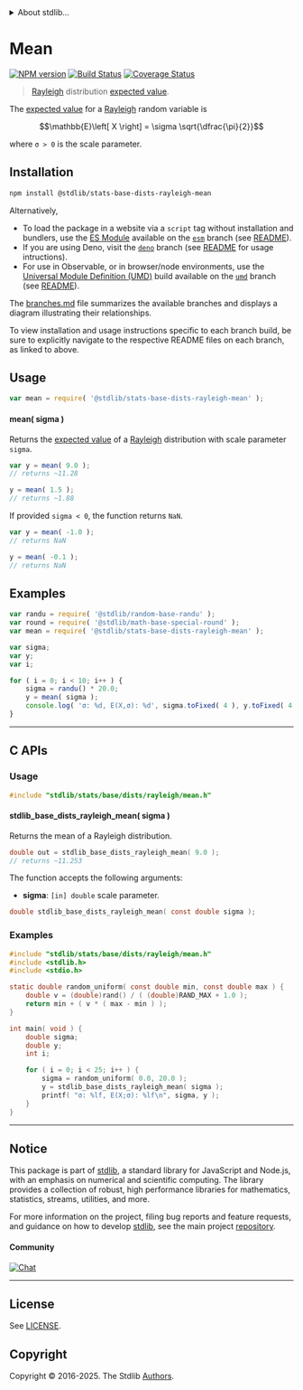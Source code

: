 <!--

@license Apache-2.0

Copyright (c) 2018 The Stdlib Authors.

Licensed under the Apache License, Version 2.0 (the "License");
you may not use this file except in compliance with the License.
You may obtain a copy of the License at

   http://www.apache.org/licenses/LICENSE-2.0

Unless required by applicable law or agreed to in writing, software
distributed under the License is distributed on an "AS IS" BASIS,
WITHOUT WARRANTIES OR CONDITIONS OF ANY KIND, either express or implied.
See the License for the specific language governing permissions and
limitations under the License.

-->


<details>
  <summary>
    About stdlib...
  </summary>
  <p>We believe in a future in which the web is a preferred environment for numerical computation. To help realize this future, we've built stdlib. stdlib is a standard library, with an emphasis on numerical and scientific computation, written in JavaScript (and C) for execution in browsers and in Node.js.</p>
  <p>The library is fully decomposable, being architected in such a way that you can swap out and mix and match APIs and functionality to cater to your exact preferences and use cases.</p>
  <p>When you use stdlib, you can be absolutely certain that you are using the most thorough, rigorous, well-written, studied, documented, tested, measured, and high-quality code out there.</p>
  <p>To join us in bringing numerical computing to the web, get started by checking us out on <a href="https://github.com/stdlib-js/stdlib">GitHub</a>, and please consider <a href="https://opencollective.com/stdlib">financially supporting stdlib</a>. We greatly appreciate your continued support!</p>
</details>

# Mean

[![NPM version][npm-image]][npm-url] [![Build Status][test-image]][test-url] [![Coverage Status][coverage-image]][coverage-url] <!-- [![dependencies][dependencies-image]][dependencies-url] -->

> [Rayleigh][rayleigh-distribution] distribution [expected value][expected-value].

<!-- Section to include introductory text. Make sure to keep an empty line after the intro `section` element and another before the `/section` close. -->

<section class="intro">

The [expected value][expected-value] for a [Rayleigh][rayleigh-distribution] random variable is

<!-- <equation class="equation" label="eq:rayleigh_expectation" align="center" raw="\mathbb{E}\left[ X \right] = \sigma \sqrt{\dfrac{\pi}{2}}" alt="Expected value for a Rayleigh distribution."> -->

```math
\mathbb{E}\left[ X \right] = \sigma \sqrt{\dfrac{\pi}{2}}
```

<!-- <div class="equation" align="center" data-raw-text="\mathbb{E}\left[ X \right] = \sigma \sqrt{\dfrac{\pi}{2}}" data-equation="eq:rayleigh_expectation">
    <img src="https://cdn.jsdelivr.net/gh/stdlib-js/stdlib@51534079fef45e990850102147e8945fb023d1d0/lib/node_modules/@stdlib/stats/base/dists/rayleigh/mean/docs/img/equation_rayleigh_expectation.svg" alt="Expected value for a Rayleigh distribution.">
    <br>
</div> -->

<!-- </equation> -->

where `σ > 0` is the scale parameter.

</section>

<!-- /.intro -->

<!-- Package usage documentation. -->

<section class="installation">

## Installation

```bash
npm install @stdlib/stats-base-dists-rayleigh-mean
```

Alternatively,

-   To load the package in a website via a `script` tag without installation and bundlers, use the [ES Module][es-module] available on the [`esm`][esm-url] branch (see [README][esm-readme]).
-   If you are using Deno, visit the [`deno`][deno-url] branch (see [README][deno-readme] for usage intructions).
-   For use in Observable, or in browser/node environments, use the [Universal Module Definition (UMD)][umd] build available on the [`umd`][umd-url] branch (see [README][umd-readme]).

The [branches.md][branches-url] file summarizes the available branches and displays a diagram illustrating their relationships.

To view installation and usage instructions specific to each branch build, be sure to explicitly navigate to the respective README files on each branch, as linked to above.

</section>

<section class="usage">

## Usage

```javascript
var mean = require( '@stdlib/stats-base-dists-rayleigh-mean' );
```

#### mean( sigma )

Returns the [expected value][expected-value] of a [Rayleigh][rayleigh-distribution] distribution with scale parameter `sigma`.

```javascript
var y = mean( 9.0 );
// returns ~11.28

y = mean( 1.5 );
// returns ~1.88
```

If provided `sigma < 0`, the function returns `NaN`.

```javascript
var y = mean( -1.0 );
// returns NaN

y = mean( -0.1 );
// returns NaN
```

</section>

<!-- /.usage -->

<!-- Package usage notes. Make sure to keep an empty line after the `section` element and another before the `/section` close. -->

<section class="notes">

</section>

<!-- /.notes -->

<!-- Package usage examples. -->

<section class="examples">

## Examples

<!-- eslint no-undef: "error" -->

```javascript
var randu = require( '@stdlib/random-base-randu' );
var round = require( '@stdlib/math-base-special-round' );
var mean = require( '@stdlib/stats-base-dists-rayleigh-mean' );

var sigma;
var y;
var i;

for ( i = 0; i < 10; i++ ) {
    sigma = randu() * 20.0;
    y = mean( sigma );
    console.log( 'σ: %d, E(X,σ): %d', sigma.toFixed( 4 ), y.toFixed( 4 ) );
}
```

</section>

<!-- /.examples -->

<!-- C interface documentation. -->

* * *

<section class="c">

## C APIs

<!-- Section to include introductory text. Make sure to keep an empty line after the intro `section` element and another before the `/section` close. -->

<section class="intro">

</section>

<!-- /.intro -->

<!-- C usage documentation. -->

<section class="usage">

### Usage

```c
#include "stdlib/stats/base/dists/rayleigh/mean.h"
```

#### stdlib_base_dists_rayleigh_mean( sigma )

Returns the mean of a Rayleigh distribution.

```c
double out = stdlib_base_dists_rayleigh_mean( 9.0 );
// returns ~11.253
```

The function accepts the following arguments:

-   **sigma**: `[in] double` scale parameter.

```c
double stdlib_base_dists_rayleigh_mean( const double sigma );
```

</section>

<!-- /.usage -->

<!-- C API usage notes. Make sure to keep an empty line after the `section` element and another before the `/section` close. -->

<section class="notes">

</section>

<!-- /.notes -->

<!-- C API usage examples. -->

<section class="examples">

### Examples

```c
#include "stdlib/stats/base/dists/rayleigh/mean.h"
#include <stdlib.h>
#include <stdio.h>

static double random_uniform( const double min, const double max ) {
    double v = (double)rand() / ( (double)RAND_MAX + 1.0 );
    return min + ( v * ( max - min ) );
}

int main( void ) {
    double sigma;
    double y;
    int i;

    for ( i = 0; i < 25; i++ ) {
        sigma = random_uniform( 0.0, 20.0 );
        y = stdlib_base_dists_rayleigh_mean( sigma );
        printf( "σ: %lf, E(X;σ): %lf\n", sigma, y );
    }
}
```

</section>

<!-- /.examples -->

</section>

<!-- /.c -->

<!-- Section to include cited references. If references are included, add a horizontal rule *before* the section. Make sure to keep an empty line after the `section` element and another before the `/section` close. -->

<section class="references">

</section>

<!-- /.references -->

<!-- Section for related `stdlib` packages. Do not manually edit this section, as it is automatically populated. -->

<section class="related">

</section>

<!-- /.related -->

<!-- Section for all links. Make sure to keep an empty line after the `section` element and another before the `/section` close. -->


<section class="main-repo" >

* * *

## Notice

This package is part of [stdlib][stdlib], a standard library for JavaScript and Node.js, with an emphasis on numerical and scientific computing. The library provides a collection of robust, high performance libraries for mathematics, statistics, streams, utilities, and more.

For more information on the project, filing bug reports and feature requests, and guidance on how to develop [stdlib][stdlib], see the main project [repository][stdlib].

#### Community

[![Chat][chat-image]][chat-url]

---

## License

See [LICENSE][stdlib-license].


## Copyright

Copyright &copy; 2016-2025. The Stdlib [Authors][stdlib-authors].

</section>

<!-- /.stdlib -->

<!-- Section for all links. Make sure to keep an empty line after the `section` element and another before the `/section` close. -->

<section class="links">

[npm-image]: http://img.shields.io/npm/v/@stdlib/stats-base-dists-rayleigh-mean.svg
[npm-url]: https://npmjs.org/package/@stdlib/stats-base-dists-rayleigh-mean

[test-image]: https://github.com/stdlib-js/stats-base-dists-rayleigh-mean/actions/workflows/test.yml/badge.svg?branch=main
[test-url]: https://github.com/stdlib-js/stats-base-dists-rayleigh-mean/actions/workflows/test.yml?query=branch:main

[coverage-image]: https://img.shields.io/codecov/c/github/stdlib-js/stats-base-dists-rayleigh-mean/main.svg
[coverage-url]: https://codecov.io/github/stdlib-js/stats-base-dists-rayleigh-mean?branch=main

<!--

[dependencies-image]: https://img.shields.io/david/stdlib-js/stats-base-dists-rayleigh-mean.svg
[dependencies-url]: https://david-dm.org/stdlib-js/stats-base-dists-rayleigh-mean/main

-->

[chat-image]: https://img.shields.io/gitter/room/stdlib-js/stdlib.svg
[chat-url]: https://app.gitter.im/#/room/#stdlib-js_stdlib:gitter.im

[stdlib]: https://github.com/stdlib-js/stdlib

[stdlib-authors]: https://github.com/stdlib-js/stdlib/graphs/contributors

[umd]: https://github.com/umdjs/umd
[es-module]: https://developer.mozilla.org/en-US/docs/Web/JavaScript/Guide/Modules

[deno-url]: https://github.com/stdlib-js/stats-base-dists-rayleigh-mean/tree/deno
[deno-readme]: https://github.com/stdlib-js/stats-base-dists-rayleigh-mean/blob/deno/README.md
[umd-url]: https://github.com/stdlib-js/stats-base-dists-rayleigh-mean/tree/umd
[umd-readme]: https://github.com/stdlib-js/stats-base-dists-rayleigh-mean/blob/umd/README.md
[esm-url]: https://github.com/stdlib-js/stats-base-dists-rayleigh-mean/tree/esm
[esm-readme]: https://github.com/stdlib-js/stats-base-dists-rayleigh-mean/blob/esm/README.md
[branches-url]: https://github.com/stdlib-js/stats-base-dists-rayleigh-mean/blob/main/branches.md

[stdlib-license]: https://raw.githubusercontent.com/stdlib-js/stats-base-dists-rayleigh-mean/main/LICENSE

[rayleigh-distribution]: https://en.wikipedia.org/wiki/Rayleigh_distribution

[expected-value]: https://en.wikipedia.org/wiki/Expected_value

</section>

<!-- /.links -->
